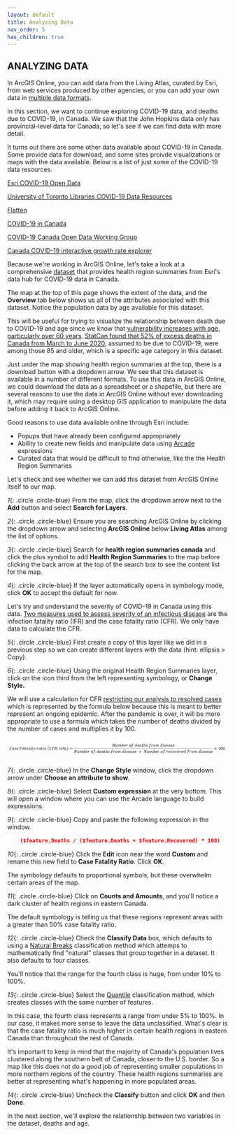 ```yaml
---
layout: default
title: Analyzing Data
nav_order: 5
has_children: true
---
```


## ANALYZING DATA

In ArcGIS Online, you can add data from the Living Atlas, curated by Esri, from web services produced by other agencies, or you can add your own data in [multiple data formats](https://storymaps.arcgis.com/stories/c9d52ddee8f040d0acb4d219598f7fb6).
 
In this section, we want to continue exploring COVID-19 data, and deaths due to COVID-19, in Canada. We saw that the John Hopkins data only has provincial-level data for Canada, so let's see if we can find data with more detail. 

It turns out there are some other data available about COVID-19 in Canada. Some provide data for download, and some sites proivde visualizations or maps with the data available. Below is a list of just some of the COVID-19 data resources.

[Esri COVID-19 Open Data](https://resources-covid19canada.hub.arcgis.com/pages/open-data)

[University of Toronto Libraries COVID-19 Data Resources](https://mdl.library.utoronto.ca/covid-19/resources)

[Flatten](https://www.flatten.ca/)

[COVID-19 in Canada](https://art-bd.shinyapps.io/covid19canada/)

[COVID-19 Canada Open Data Working Group](https://opencovid.ca/)

[Canada COVID-19 interactive growth rate explorer](https://mountainmath.ca/shiny/canada_covid-19/?_inputs_&level=%22province%22&metric=%22Confirmed%22&province=%2201%22&start_cutoff=100)

Because we're working in ArcGIS Online, let's take a look at a comprehensive [dataset](https://resources-covid19canada.hub.arcgis.com/datasets/health-region-summaries) that provides health region summaries from Esri's data hub for COVID-19 data in Canada.

The map at the top of this page shows the extent of the data, and the **Overview** tab below shows us all of the attributes associated with this dataset. Notice the population data by age available for this dataset. 

This will be useful for trying to visualize the relationship between death due to COVID-19 and age since we know that [vulnerability increases with age, particularly over 60 years](https://www.canada.ca/en/public-health/services/publications/diseases-conditions/vulnerable-populations-covid-19.html). [StatCan found that 52% of excess deaths in Canada from March to June 2020](https://www.ctvnews.ca/health/coronavirus/canadians-age-85-and-older-account-for-over-half-of-excess-deaths-amid-covid-19-statcan-1.5205790), assumed to be due to COVID-19, were among those 85 and older, which is a specific age category in this dataset.

Just under the map showing health region summaries at the top, there is a download button with a dropdown arrow. We see that this dataset is available in a number of different formats. To use this data in ArcGIS Online, we could download the data as a spreadsheet or a shapefile, but there are several reasons to use the data in ArcGIS Online without ever downloading it, which may require using a desktop GIS application to manipulate the data before adding it back to ArcGIS Online.

Good reasons to use data available online through Esri include:
- Popups that have already been configured appropriately
- Ability to create new fields and manipulate data using [Arcade](https://www.esri.com/arcgis-blog/products/apps/uncategorized/introducing-arcade/) expressions
- Curated data that would be difficult to find otherwise, like the the Health Region Summaries

Let's check and see whether we can add this dataset from ArcGIS Online itself to our map. 

*1*{: .circle .circle-blue} From the map, click the dropdown arrow next to the **Add** button and select **Search for Layers**.  

*2*{: .circle .circle-blue} Ensure you are searching ArcGIS Online by clicking the dropdown arrow and selecting **ArcGIS Online** below **Living Atlas** among the list of options. 

*3*{: .circle .circle-blue} Search for **health region summaries canada** and click the plus symbol to add **Health Region Summaries** to the map before clicking the back arrow at the top of the search box to see the content list for the map.

*4*{: .circle .circle-blue} If the layer automatically opens in symbology mode, click **OK** to accept the default for now.

Let's try and understand the severity of COVID-19 in Canada using this data. [Two measures used to assess severity of an infectious disease](https://www.who.int/news-room/commentaries/detail/estimating-mortality-from-covid-19) are the infection fatality ratio (IFR) and the case fatality ratio (CFR). We only have data to calculate the CFR.

*5*{: .circle .circle-blue} First create a copy of this layer like we did in a previous step so we can create different layers with the data (hint: ellipsis > Copy).

*6*{: .circle .circle-blue} Using the original Health Region Summaries layer, click on the icon third from the left representing symbology, or **Change Style.**

We will use a calculation for CFR [restricting our analysis to resolved cases](https://www.who.int/news-room/commentaries/detail/estimating-mortality-from-covid-19) which is represented by the formula below because this is meant to better represent an ongoing epidemic. After the pandemic is over, it will be more appropriate to use a formula which takes the number of deaths divided by the number of cases and multiplies it by 100.

![CFR.jpg](https://raw.githubusercontent.com/ubc-library-rc/intro-AGOL/master/content/images/CFR_1.jpg)

*7*{: .circle .circle-blue} In the **Change Style** window, click the dropdown arrow under **Choose an attribute to show**.

*8*{: .circle .circle-blue} Select **Custom expression** at the very bottom. This will open a window where you can use the Arcade language to build expressions.

*9*{: .circle .circle-blue} Copy and paste the following expression in the window.

```json
    ($feature.Deaths / ($feature.Deaths + $feature.Recovered) * 100)
```

*10*{: .circle .circle-blue} Click the **Edit** icon near the word **Custom** and rename this new field to **Case Fatality Ratio**. Click **OK**.

The symbology defaults to proportional symbols, but these overwhelm certain areas of the map.

*11*{: .circle .circle-blue} Click on **Counts and Amounts**, and you'll notice a dark cluster of health regions in eastern Canada. 

The default symbology is telling us that these regions represent areas with a greater than 50% case fatality ratio.

*12*{: .circle .circle-blue} Check the **Classify Data** box, which defaults to using a [Natural Breaks](http://wiki.gis.com/wiki/index.php/Jenks_Natural_Breaks_Classification) classification method which attemps to mathematically find "natural" classes that group together in a dataset. It also defaults to four classes.

You'll notice that the range for the fourth class is huge, from under 10% to 100%. 

*13*{: .circle .circle-blue} Select the [Quantile](http://wiki.gis.com/wiki/index.php/Quantile) classification method, which creates classes with the same number of features.

In this case, the fourth class represents a range from under 5% to 100%. In our case, it makes more sense to leave the data unclassified. What's clear is that the case fatality ratio is much higher in certain health regions in eastern Canada than throughout the rest of Canada.

It's important to keep in mind that the majority of Canada's population lives clustered along the southern belt of Canada, closer to the U.S. border. So a map like this does not do a good job of representing smaller populations in more northern regions of the country. These health regions summaries are better at representing what's happening in more populated areas.

*14*{: .circle .circle-blue} Uncheck the **Classify** button and click **OK** and then **Done**.

In the next section, we'll explore the relationship between two variables in the dataset, deaths and age.
